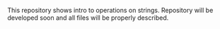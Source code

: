 This repository shows intro to operations on strings.
Repository will be developed soon and all files will be properly described.